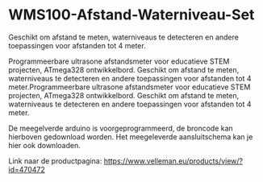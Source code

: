 # WMS100-Afstand-Waterniveau-Set
Geschikt om afstand te meten, waterniveaus te detecteren en andere toepassingen voor afstanden tot 4 meter.


Programmeerbare ultrasone afstandsmeter voor educatieve STEM projecten, ATmega328 ontwikkelbord. Geschikt om afstand te meten, waterniveaus te detecteren en andere toepassingen voor afstanden tot 4 meter.Programmeerbare ultrasone afstandsmeter voor educatieve STEM projecten, ATmega328 ontwikkelbord. Geschikt om afstand te meten, waterniveaus te detecteren en andere toepassingen voor afstanden tot 4 meter.

De meegelverde arduino is voorgeprogrammeerd, de broncode kan hierboven gedownload worden.
Het meegeleverde aansluitschema kan je hier ook downloaden.

Link naar de productpagina: https://www.velleman.eu/products/view/?id=470472
